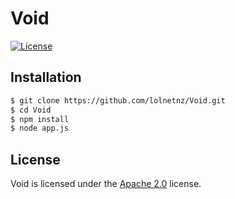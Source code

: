 # Void

[![License](https://www.lolnet.co.nz/resources/badges/License-Apache%202.0-blue.svg)](https://www.apache.org/licenses/LICENSE-2.0)

## Installation

```bash
$ git clone https://github.com/lolnetnz/Void.git
$ cd Void
$ npm install
$ node app.js
```

## License
Void is licensed under the [Apache 2.0](https://www.apache.org/licenses/LICENSE-2.0) license.